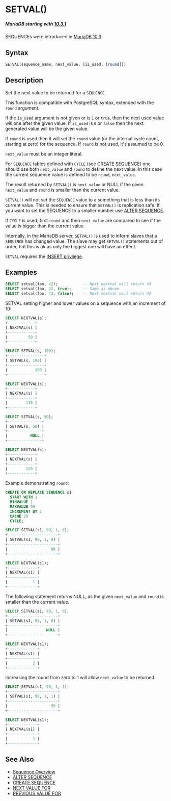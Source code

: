 # SETVAL()

##### MariaDB starting with [10.3.1](/kb/en/mariadb-1031-release-notes/)

SEQUENCEs were introduced in [MariaDB 10.3](/kb/en/what-is-mariadb-103/).

## Syntax

```sql
SETVAL(sequence_name, next_value, [is_used, [round]])
```

## Description

Set the next value to be returned for a `SEQUENCE`.

This function is compatible with PostgreSQL syntax, extended
with the `round` argument.

If the `is_used` argument is not given or is `1` or `true`, then the next used value will
one after the given value. If `is_used` is `0` or `false` then the next generated value
will be the given value.

If `round` is used then it will set the `round` value (or the internal cycle count, starting at zero) for the sequence.
If `round` is not used, it's assumed to be 0.

`next_value` must be an integer literal.

For `SEQUENCE` tables defined with `CYCLE` (see [CREATE SEQUENCE](/sql-statements-structure/sequences/create-sequence/)) one should use both `next_value` and `round` to define the next value. In this case the
current sequence value is defined to be `round`, `next_value`.

The result returned by `SETVAL()` is `next_value` or NULL if the given `next_value` and `round`  is smaller than the current value.

`SETVAL()` will not set the `SEQUENCE` value to a something that is less than
its current value. This is needed to ensure that `SETVAL()`
is replication safe.  If you want to set the SEQUENCE to a smaller number
use [ALTER SEQUENCE](/sql-statements-structure/sequences/alter-sequence/).

If `CYCLE` is used, first `round` and then `next_value` are compared
to see if the value is bigger than the current value.

Internally, in the MariaDB server, `SETVAL()` is used to inform
slaves that a `SEQUENCE` has changed value.  The slave may get
`SETVAL()` statements out of order, but this is ok as only the
biggest one will have an effect.

`SETVAL` requires the [INSERT privilege](/sql-statements-structure/sql-statements/account-management-sql-commands/grant/).

## Examples

```sql
SELECT setval(foo, 42);           -- Next nextval will return 43
SELECT setval(foo, 42, true);     -- Same as above
SELECT setval(foo, 42, false);    -- Next nextval will return 42
```

SETVAL setting higher and lower values on a sequence with an increment of 10:

```sql
SELECT NEXTVAL(s);
+------------+
| NEXTVAL(s) |
+------------+
|         50 |
+------------+

SELECT SETVAL(s, 100);
+----------------+
| SETVAL(s, 100) |
+----------------+
|            100 |
+----------------+

SELECT NEXTVAL(s);
+------------+
| NEXTVAL(s) |
+------------+
|        110 |
+------------+

SELECT SETVAL(s, 50);
+---------------+
| SETVAL(s, 50) |
+---------------+
|          NULL |
+---------------+

SELECT NEXTVAL(s);
+------------+
| NEXTVAL(s) |
+------------+
|        120 |
+------------+
```

Example demonstrating `round`:

```sql
CREATE OR REPLACE SEQUENCE s1
  START WITH 1
  MINVALUE 1
  MAXVALUE 99
  INCREMENT BY 1 
  CACHE 20 
  CYCLE;

SELECT SETVAL(s1, 99, 1, 0);
+----------------------+
| SETVAL(s1, 99, 1, 0) |
+----------------------+
|                   99 |
+----------------------+

SELECT NEXTVAL(s1);
+-------------+
| NEXTVAL(s1) |
+-------------+
|           1 |
+-------------+
```

The following statement returns NULL, as the given `next_value` and `round` is smaller than the current value.

```sql
SELECT SETVAL(s1, 99, 1, 0);
+----------------------+
| SETVAL(s1, 99, 1, 0) |
+----------------------+
|                 NULL |
+----------------------+

SELECT NEXTVAL(s1);
+-------------+
| NEXTVAL(s1) |
+-------------+
|           2 |
+-------------+
```

Increasing the round from zero to 1 will allow `next_value` to be returned.

```sql
SELECT SETVAL(s1, 99, 1, 1);
+----------------------+
| SETVAL(s1, 99, 1, 1) |
+----------------------+
|                   99 |
+----------------------+

SELECT NEXTVAL(s1);
+-------------+
| NEXTVAL(s1) |
+-------------+
|           1 |
+-------------+
```

## See Also

- [Sequence Overview](/sql-statements-structure/sequences/sequence-overview/)
- [ALTER SEQUENCE](/sql-statements-structure/sequences/alter-sequence/)
- [CREATE SEQUENCE](/sql-statements-structure/sequences/create-sequence/)
- [NEXT VALUE FOR](/sql-statements-structure/sequences/sequence-functions/next-value-for-sequence_name/)
- [PREVIOUS VALUE FOR](/sql-statements-structure/sequences/sequence-functions/previous-value-for-sequence_name/)
